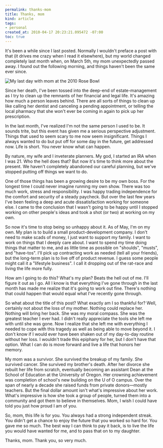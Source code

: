 ```yaml
--- 
permalink: thanks-mom
title: Thanks, mom
kind: article
tags: 
- personal
created_at: 2010-04-17 20:23:21.095472 -07:00
toc: true
---
```

It's been a while since I last posted. Normally I wouldn't preface a post with
that (it drives me crazy when I read it elsewhere), but my world changed
completely last month when, on March 5th, my mom unexpectedly passed 
away. I found out the following morning, and things haven't been the same
ever since.

<img class="left" src="/images/2010/04/rosebowl.jpeg" title="My last day with mom at the 2010 Rose Bowl"/>

Since her death, I've been tossed into the deep-end of estate-management as
I try to clean up the remnants of her financial and legal life. It's amazing
how much a person leaves behind. There are all sorts of things to clean up like 
calling her dentist and canceling a pending appointment, or telling the local
pharmacy that she won't ever be coming in again to pick up her prescription.

In the last month, I've realized I'm not the same person I used to be. It sounds
trite, but this event has given me a serious perspective 
adjustment. Things that used to seem scary to me now seem insignificant.
Things I always wanted to do but put off for some day in the future, get 
addressed now. Life is short. You never know what can happen.

By nature, my wife and I inveterate planners. My god, I started an IRA when
I was 21. Who the hell does that? But now it's time to think more about
the present. We haven't completely abandoned our careful planning, but we've
stopped putting off things we want to do.

One of those things has been a growing desire to be my own boss. For
the longest time I could never imagine running my own show. There was
too much work, stress and responsibility. I was happy trading independence for
the comfort and security of a steady paycheck. But over the last few years 
I've been feeling a deep and acute dissatisfaction working for someone else.
I came to the conclusion that I wasn't going to be happy until I stopped
working on other people's ideas and took a shot (or two) at working on my own.

So now it's time to stop being so unhappy about it. As of May, I'm on my own.
My plan is to build a small product-development company. I don't need to make
scads of money, I just want to support my family. I want to work on things that
I deeply care about. I want to spend my time doing things that matter to me, 
and as little time as possible on "shoulds", "musts", and "have-tos". I'll 
pick up contracting work as needed (tell all your friends), 
but the long-term plan is to live off of product revenue. I guess some people
might call it a "lifestyle business". I call it dropping out of the rat-race
and living the life more fully.

How am I going to do this? What's my plan? Beats the hell out of me. I'll
figure it out as I go. All I know is that everything I've gone through in the
last month has made me realize that it's going to work out fine. There's 
nothing that could happen that would equal what I've recently gone through.

So what about the title of this post? What exactly am I so thankful for?
Well, certainly not about the loss of my mother. Nothing could replace her.
Nothing will bring her back. She was my moral compass. She was the greatest
teacher I ever had. I didn't really appreciate the tools she left me with
until she was gone. Now I realize that she left me with everything I needed 
to cope with this tragedy as well as being able to move beyond it. I don't 
know if I would ever have been shaken out of my day-to-day routine without her 
loss. I wouldn't trade this epiphany for her, but I don't have that option. 
What I can do is move forward and live a life that honors her memory.

My mom was a survivor. She survived the breakup of my family. She survived
cancer. She survived my brother's death. After her divorce she rebuilt her
life from scratch, eventually becoming an assistant Dean at the School of
Education at the University of Oregon. Her crowning achievement was completion
of school's new building on the U of O campus. Over the span of nearly a decade
she raised funds from private donors&mdash;mostly teachers. But the final
dollar amount isn't what's impressive about her work. What's impressive is
how she took a group of people, turned them into a community and got them to
believe in themselves. Mom, I wish I could have told you just how proud I am 
of you.

So, mom, this life is for you. You always had a strong independent streak. You
didn't get a chance to enjoy the future that you worked so hard for. You 
gave me so much. The best way I can think to pay it back, is to live the life
you would have wanted for me, and to pass that on to my daughter.

Thanks, mom. Thank you, so very much.
